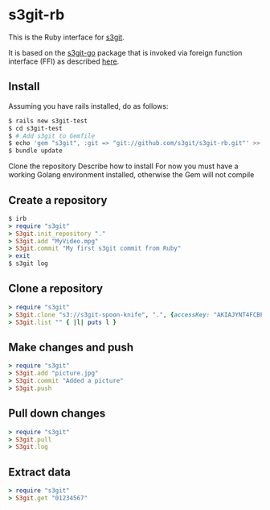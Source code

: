 s3git-rb
========

This is the Ruby interface for [s3git](https://github.com/s3git/s3git).

It is based on the [s3git-go](https://github.com/s3git/s3git-go) package that is invoked via foreign function interface (FFI) as described [here](https://github.com/ffi/ffi).

Install
-------

Assuming you have rails installed, do as follows:

```sh
$ rails new s3git-test
$ cd s3git-test
$ # Add s3git to Gemfile
$ echo 'gem "s3git", :git => "git://github.com/s3git/s3git-rb.git"' >> Gemfile
$ bundle update
```

Clone the repository
Describe how to install
For now you must have a working Golang environment installed, otherwise the Gem will not compile

Create a repository
-------------------

```rb
$ irb
> require "s3git"
> S3git.init_repository "."
> S3git.add "MyVideo.mpg"
> S3git.commit "My first s3git commit from Ruby"
> exit
$ s3git log
```

Clone a repository
------------------

```rb
> require "s3git"
> S3git.clone "s3://s3git-spoon-knife", ".", {accessKey: "AKIAJYNT4FCBFWDQPERQ", secretKey: "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"}
> S3git.list "" { |l| puts l } 
```

Make changes and push
---------------------

```rb
> require "s3git"
> S3git.add "picture.jpg"
> S3git.commit "Added a picture"
> S3git.push
```

Pull down changes
-----------------

```rb
> require "s3git"
> S3git.pull
> S3git.log
```

Extract data
------------

```rb
> require "s3git"
> S3git.get "01234567"
```
